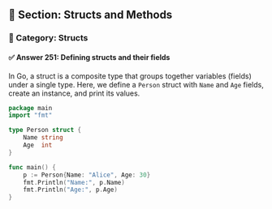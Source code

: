 ## 📘 Section: Structs and Methods  
### 🔹 Category: Structs  
#### ✅ Answer 251: Defining structs and their fields

In Go, a struct is a composite type that groups together variables (fields) under a single type. Here, we define a `Person` struct with `Name` and `Age` fields, create an instance, and print its values.

```go
package main
import "fmt"

type Person struct {
    Name string
    Age  int
}

func main() {
    p := Person{Name: "Alice", Age: 30}
    fmt.Println("Name:", p.Name)
    fmt.Println("Age:", p.Age)
}
```
